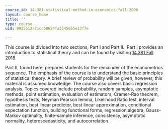 ```yaml
---
course_id: 14-381-statistical-method-in-economics-fall-2006
layout: course_home
title: ''
type: course
uid: 9925512a71cc68624fa3545665e13f7e

---
```

﻿This course is divided into two sections, Part I and Part II.  Part I provides an introduction to statistical theory and can be found by visiting [14.381 Fall 2018](/courses/14-381-statistical-method-in-economics-fall-2018/). 

Part II, found here, prepares students for the remainder of the econometrics sequence. The emphasis of the course is to understand the basic principles of statistical theory. A brief review of probability will be given; however, this material is assumed knowledge. The course also covers basic regression analysis. Topics covered include probability, random samples, asymptotic methods, point estimation, evaluation of estimators, Cramer-Rao theorem, hypothesis tests, Neyman Pearson lemma, Likelihood Ratio test, interval estimation, best linear predictor, best linear approximation, conditional expectation function, building functional forms, regression algebra, Gauss-Markov optimality, finite-sample inference, consistency, asymptotic normality, heteroscedasticity, and autocorrelation.
